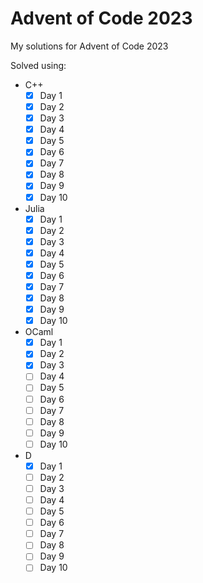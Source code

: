 # Advent of Code 2023
My solutions for Advent of Code 2023

Solved using:

- C++
    - [x] Day 1
    - [x] Day 2
    - [x] Day 3
    - [x] Day 4
    - [x] Day 5
    - [x] Day 6
    - [x] Day 7
    - [x] Day 8
    - [x] Day 9
    - [x] Day 10
- Julia
    - [x] Day 1
    - [x] Day 2
    - [x] Day 3
    - [x] Day 4
    - [x] Day 5
    - [x] Day 6
    - [x] Day 7
    - [x] Day 8
    - [x] Day 9
    - [x] Day 10
- OCaml
    - [x] Day 1
    - [x] Day 2
    - [x] Day 3
    - [ ] Day 4
    - [ ] Day 5
    - [ ] Day 6
    - [ ] Day 7
    - [ ] Day 8
    - [ ] Day 9
    - [ ] Day 10
- D
    - [x] Day 1
    - [ ] Day 2
    - [ ] Day 3
    - [ ] Day 4
    - [ ] Day 5
    - [ ] Day 6
    - [ ] Day 7
    - [ ] Day 8
    - [ ] Day 9
    - [ ] Day 10
